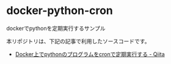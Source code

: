 # docker-python-cron
dockerでpythonを定期実行するサンプル

本リポジトリは、下記の記事で利用したソースコードです。

- [Docker上でpythonのプログラムをcronで定期実行する - Qiita](https://qiita.com/sey323/items/407cfa303f9ec217c677)

